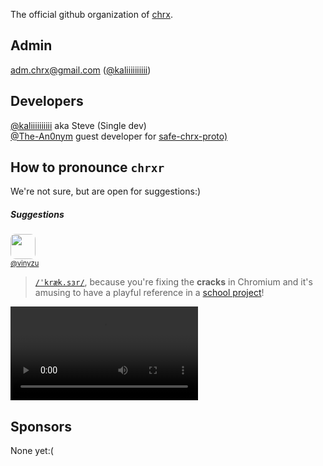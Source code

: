 The official github organization of [chrx](https://github.com/chrxer/chrx).

## Admin
<a href="mailto:malito:adm.chrx@gmail.com">adm.chrx@gmail.com</a> ([@kaliiiiiiiiii](https://github.com/kaliiiiiiiiii))

## Developers
[@kaliiiiiiiiii](https://github.com/kaliiiiiiiiii) aka Steve (Single dev) \
[@The-An0nym](https://github.com/The-An0nym) guest developer for [safe-chrx-proto)](https://github.com/chrxer/safe-chrx-proto)

## How to pronounce `chrxr`
We're not sure, but are open for suggestions:)


##### Suggestions
<p>
   <a href="https://github.com/Vinyzu">
       <kbd>
          <img src="https://github.com/Vinyzu.png" width="40" height="40" style="border-radius: 20%;"/>
      </kbd>
    </a>
    <br>
    <a style="font-size: 0.8em" href="https://github.com/Vinyzu">@vinyzu</a>
</p>



> [`/ˈkræk.sɜr/`](https://ipa-reader.com/?text=%2F%CB%88kr%C3%A6k.s%C9%9Cr%2F&voice=Matthew), because you're fixing the __cracks__ in Chromium and it's amusing to have a playful reference in a [school project](https://github.com/chrxer/safe-chrx-proto/)!


<video controls="" autoplay="" name="media">
    <source src="https://github.com/chrxer/.github/blob/main/profile/assets/chrxer_matthew_en_us.mp3?raw=true" type="audio/mp3">
</video>

## Sponsors
None yet:(



